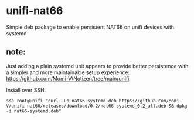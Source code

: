 # unifi-nat66
Simple deb package to enable persistent NAT66 on unifi devices with systemd

## note:
Just adding a plain systemd unit appears to provide better persistence with a simpler and more maintainable setup experience:
https://github.com/Momi-V/Notizen/tree/main/unifi

Install over SSH:
```
ssh root@unifi "curl -Lo nat66-systemd.deb https://github.com/Momi-V/unifi-nat66/releases/download/0.2/nat66-systemd_0.2_all.deb && dpkg -i nat66-systemd.deb"
```

